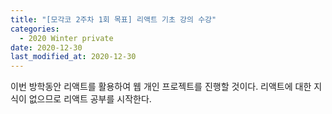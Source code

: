 ```yaml
---
title: "[모각코 2주차 1회 목표] 리액트 기초 강의 수강"
categories:
  - 2020 Winter private
date: 2020-12-30
last_modified_at: 2020-12-30
---
```

이번 방학동안 리액트를 활용하여 웹 개인 프로젝트를 진행할 것이다. 리액트에 대한 지식이 없으므로 리액트 공부를 시작한다.